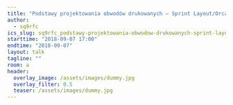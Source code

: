 ```yaml
---
title: "Podstawy projektowania obwodów drukowanych – Sprint Layout/Orcad"
author: 
  - sq9rfc
ics_slug: sq9rfc_podstawy-projektowania-obwodow-drukowanych-sprint-layout-orcad
starttime: "2018-09-07 17:00"
endtime: "2018-09-07"
layout: talk
tagline: ""
room: a
header:
  overlay_image: /assets/images/dummy.jpg
  overlay_filter: 0.5
  teaser: /assets/images/dummy.jpg
---
```

